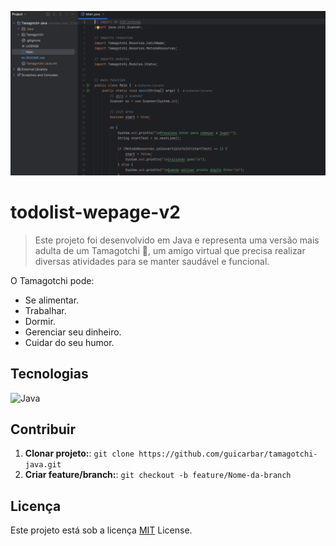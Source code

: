 <p align="center">
 <img src="md/SreenPrint.png" alt="Tela do app" width="600px">
</p>


# todolist-wepage-v2

> Este projeto foi desenvolvido em Java e representa uma versão mais adulta de um Tamagotchi 🐾, um amigo virtual que precisa realizar diversas atividades para se manter saudável e funcional.

O Tamagotchi pode:
- Se alimentar.
- Trabalhar.
- Dormir.
- Gerenciar seu dinheiro.
- Cuidar do seu humor.


## Tecnologias

![Java](https://img.shields.io/badge/java-%23ED8B00.svg?style=for-the-badge&logo=openjdk&logoColor=white)


## Contribuir

1. **Clonar projeto:**: `git clone https://github.com/guicarbar/tamagotchi-java.git`
2. **Criar feature/branch:**: `git checkout -b feature/Nome-da-branch`


## Licença

Este projeto está sob a licença [MIT](LICENSE) License. 